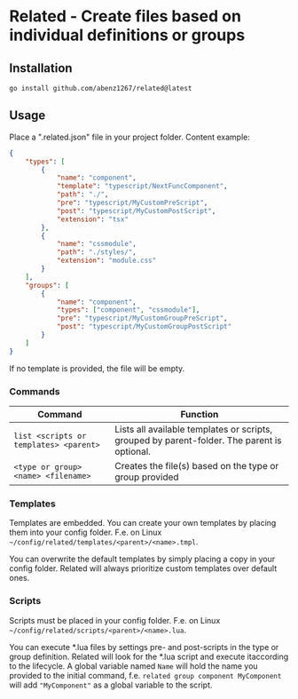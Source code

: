 # Related - Create files based on individual definitions or groups

## Installation

`go install github.com/abenz1267/related@latest`

## Usage

Place a ".related.json" file in your project folder. Content example:

```json
{
    "types": [
        {
            "name": "component",
            "template": "typescript/NextFuncComponent",
            "path": "./",
            "pre": "typescript/MyCustomPreScript",
            "post": "typescript/MyCustomPostScript",
            "extension": "tsx"
        },
        {
            "name": "cssmodule",
            "path": "./styles/",
            "extension": "module.css"
        }
    ],
    "groups": [
        {
            "name": "component",
            "types": ["component", "cssmodule"],
            "pre": "typescript/MyCustomGroupPreScript",
            "post": "typescript/MyCustomGroupPostScript"
        }
    ]
}
```

If no template is provided, the file will be empty.

### Commands

| Command                                | Function                                                                                    |
| -------------------------------------- | ------------------------------------------------------------------------------------------- |
| `list <scripts or templates> <parent>` | Lists all available templates or scripts, grouped by parent-folder. The parent is optional. |
| `<type or group> <name> <filename>`    | Creates the file(s) based on the type or group provided                                     |

### Templates

Templates are embedded. You can create your own templates by placing them into your config folder. F.e. on Linux `~/config/related/templates/<parent>/<name>.tmpl`.

You can overwrite the default templates by simply placing a copy in your config folder. Related will always prioritize custom templates over default ones.

### Scripts

Scripts must be placed in your config folder. F.e. on Linux `~/config/related/scripts/<parent>/<name>.lua`.

You can execute \*.lua files by settings pre- and post-scripts in the type or group definition. Related will look for the \*.lua script and execute itaccording to the lifecycle. A global variable named `Name` will hold the name you provided to the initial command, f.e. `related group component MyComponent` will add `"MyComponent"` as a global variable to the script.
